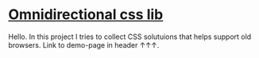 # [Omnidirectional css lib](https://anilator.github.io/OMNY/)

Hello.
In this project I tries to collect CSS solutuions that helps support old browsers. Link to demo-page in header ↑↑↑.
